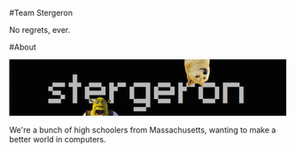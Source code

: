 #Team Stergeron

No regrets, ever.

#About

![Alt text](image.png)

We're a bunch of high schoolers from Massachusetts, wanting to make a better world in computers.